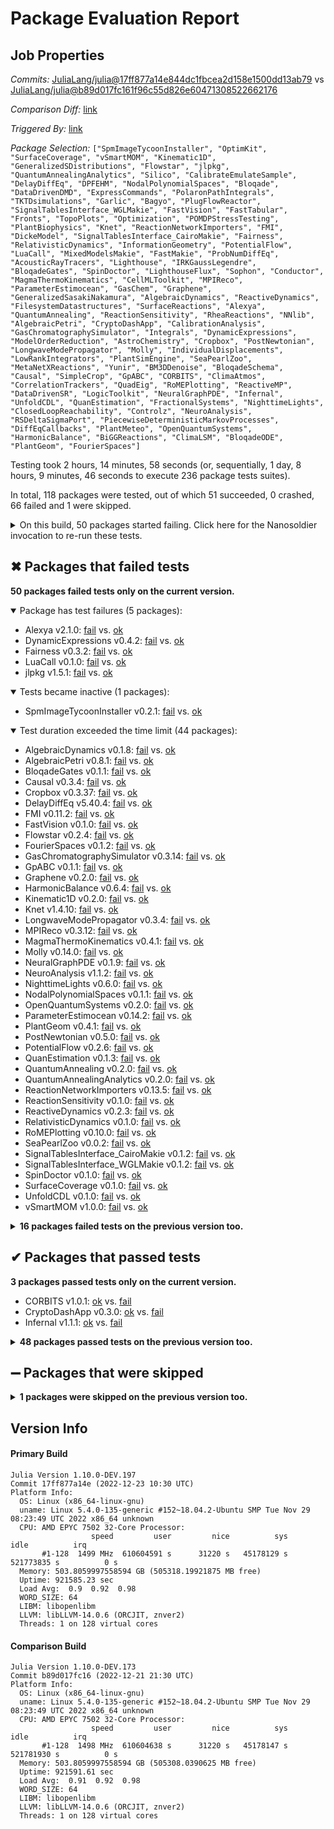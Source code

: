 # Package Evaluation Report

## Job Properties

*Commits:* [JuliaLang/julia@17ff877a14e844dc1fbcea2d158e1500dd13ab79](https://github.com/JuliaLang/julia/commit/17ff877a14e844dc1fbcea2d158e1500dd13ab79) vs [JuliaLang/julia@b89d017fc161f96c55d826e60471308522662176](https://github.com/JuliaLang/julia/commit/b89d017fc161f96c55d826e60471308522662176)

*Comparison Diff:* [link](https://github.com/JuliaLang/julia/compare/b89d017fc161f96c55d826e60471308522662176..17ff877a14e844dc1fbcea2d158e1500dd13ab79)

*Triggered By:* [link](https://github.com/JuliaLang/julia/pull/47184#issuecomment-1364425912)

*Package Selection:* `["SpmImageTycoonInstaller", "OptimKit", "SurfaceCoverage", "vSmartMOM", "Kinematic1D", "GeneralizedSDistributions", "Flowstar", "jlpkg", "QuantumAnnealingAnalytics", "Silico", "CalibrateEmulateSample", "DelayDiffEq", "DPFEHM", "NodalPolynomialSpaces", "Bloqade", "DataDrivenDMD", "ExpressCommands", "PolaronPathIntegrals", "TKTDsimulations", "Garlic", "Bagyo", "PlugFlowReactor", "SignalTablesInterface_WGLMakie", "FastVision", "FastTabular", "Fronts", "TopoPlots", "Optimization", "POMDPStressTesting", "PlantBiophysics", "Knet", "ReactionNetworkImporters", "FMI", "DickeModel", "SignalTablesInterface_CairoMakie", "Fairness", "RelativisticDynamics", "InformationGeometry", "PotentialFlow", "LuaCall", "MixedModelsMakie", "FastMakie", "ProbNumDiffEq", "AcousticRayTracers", "Lighthouse", "IRKGaussLegendre", "BloqadeGates", "SpinDoctor", "LighthouseFlux", "Sophon", "Conductor", "MagmaThermoKinematics", "CellMLToolkit", "MPIReco", "ParameterEstimocean", "GasChem", "Graphene", "GeneralizedSasakiNakamura", "AlgebraicDynamics", "ReactiveDynamics", "FilesystemDatastructures", "SurfaceReactions", "Alexya", "QuantumAnnealing", "ReactionSensitivity", "RheaReactions", "NNlib", "AlgebraicPetri", "CryptoDashApp", "CalibrationAnalysis", "GasChromatographySimulator", "Integrals", "DynamicExpressions", "ModelOrderReduction", "AstroChemistry", "Cropbox", "PostNewtonian", "LongwaveModePropagator", "Molly", "IndividualDisplacements", "LowRankIntegrators", "PlantSimEngine", "SeaPearlZoo", "MetaNetXReactions", "Yunir", "BM3DDenoise", "BloqadeSchema", "Causal", "SimpleCrop", "GpABC", "CORBITS", "ClimaAtmos", "CorrelationTrackers", "QuadEig", "RoMEPlotting", "ReactiveMP", "DataDrivenSR", "LogicToolkit", "NeuralGraphPDE", "Infernal", "UnfoldCDL", "QuanEstimation", "FractionalSystems", "NighttimeLights", "ClosedLoopReachability", "Controlz", "NeuroAnalysis", "RSDeltaSigmaPort", "PiecewiseDeterministicMarkovProcesses", "DiffEqCallbacks", "PlantMeteo", "OpenQuantumSystems", "HarmonicBalance", "BiGGReactions", "ClimaLSM", "BloqadeODE", "PlantGeom", "FourierSpaces"]`

Testing took 2 hours, 14 minutes, 58 seconds (or, sequentially, 1 day, 8 hours, 9 minutes, 46 seconds to execute 236 package tests suites).

In total, 118 packages were tested, out of which 51 succeeded, 0 crashed, 66 failed and 1 were skipped.


<details><summary>On this build, 50 packages started failing. Click here for the Nanosoldier invocation to re-run these tests.</summary>
<p>

```
@nanosoldier `runtests(["Molly", "OpenQuantumSystems", "Cropbox", "NodalPolynomialSpaces", "LuaCall", "ReactiveDynamics", "jlpkg", "Alexya", "Fairness", "QuantumAnnealing", "DynamicExpressions", "vSmartMOM", "PotentialFlow", "SignalTablesInterface_CairoMakie", "FMI", "Graphene", "AlgebraicDynamics", "NighttimeLights", "FourierSpaces", "MagmaThermoKinematics", "QuantumAnnealingAnalytics", "ReactionSensitivity", "UnfoldCDL", "SpmImageTycoonInstaller", "MPIReco", "RoMEPlotting", "Kinematic1D", "PostNewtonian", "NeuroAnalysis", "AlgebraicPetri", "SurfaceCoverage", "QuanEstimation", "PlantGeom", "Causal", "GasChromatographySimulator", "Flowstar", "SeaPearlZoo", "ParameterEstimocean", "GpABC", "Knet", "HarmonicBalance", "SignalTablesInterface_WGLMakie", "DelayDiffEq", "LongwaveModePropagator", "BloqadeGates", "NeuralGraphPDE", "ReactionNetworkImporters", "FastVision", "RelativisticDynamics", "SpinDoctor"])`
```

</p>
</details>


## ✖ Packages that failed tests

**50 packages failed tests only on the current version.**

<details open><summary>Package has test failures (5 packages):</summary>
<p>


- Alexya v2.1.0: [fail](https://s3.amazonaws.com/julialang-reports/nanosoldier/pkgeval/by_hash/17ff877_vs_b89d017/Alexya.primary.log) vs. [ok](https://s3.amazonaws.com/julialang-reports/nanosoldier/pkgeval/by_hash/17ff877_vs_b89d017/Alexya.against.log)
- DynamicExpressions v0.4.2: [fail](https://s3.amazonaws.com/julialang-reports/nanosoldier/pkgeval/by_hash/17ff877_vs_b89d017/DynamicExpressions.primary.log) vs. [ok](https://s3.amazonaws.com/julialang-reports/nanosoldier/pkgeval/by_hash/17ff877_vs_b89d017/DynamicExpressions.against.log)
- Fairness v0.3.2: [fail](https://s3.amazonaws.com/julialang-reports/nanosoldier/pkgeval/by_hash/17ff877_vs_b89d017/Fairness.primary.log) vs. [ok](https://s3.amazonaws.com/julialang-reports/nanosoldier/pkgeval/by_hash/17ff877_vs_b89d017/Fairness.against.log)
- LuaCall v0.1.0: [fail](https://s3.amazonaws.com/julialang-reports/nanosoldier/pkgeval/by_hash/17ff877_vs_b89d017/LuaCall.primary.log) vs. [ok](https://s3.amazonaws.com/julialang-reports/nanosoldier/pkgeval/by_hash/17ff877_vs_b89d017/LuaCall.against.log)
- jlpkg v1.5.1: [fail](https://s3.amazonaws.com/julialang-reports/nanosoldier/pkgeval/by_hash/17ff877_vs_b89d017/jlpkg.primary.log) vs. [ok](https://s3.amazonaws.com/julialang-reports/nanosoldier/pkgeval/by_hash/17ff877_vs_b89d017/jlpkg.against.log)

</p>
</details>

<details open><summary>Tests became inactive (1 packages):</summary>
<p>


- SpmImageTycoonInstaller v0.2.1: [fail](https://s3.amazonaws.com/julialang-reports/nanosoldier/pkgeval/by_hash/17ff877_vs_b89d017/SpmImageTycoonInstaller.primary.log) vs. [ok](https://s3.amazonaws.com/julialang-reports/nanosoldier/pkgeval/by_hash/17ff877_vs_b89d017/SpmImageTycoonInstaller.against.log)

</p>
</details>

<details open><summary>Test duration exceeded the time limit (44 packages):</summary>
<p>


- AlgebraicDynamics v0.1.8: [fail](https://s3.amazonaws.com/julialang-reports/nanosoldier/pkgeval/by_hash/17ff877_vs_b89d017/AlgebraicDynamics.primary.log) vs. [ok](https://s3.amazonaws.com/julialang-reports/nanosoldier/pkgeval/by_hash/17ff877_vs_b89d017/AlgebraicDynamics.against.log)
- AlgebraicPetri v0.8.1: [fail](https://s3.amazonaws.com/julialang-reports/nanosoldier/pkgeval/by_hash/17ff877_vs_b89d017/AlgebraicPetri.primary.log) vs. [ok](https://s3.amazonaws.com/julialang-reports/nanosoldier/pkgeval/by_hash/17ff877_vs_b89d017/AlgebraicPetri.against.log)
- BloqadeGates v0.1.1: [fail](https://s3.amazonaws.com/julialang-reports/nanosoldier/pkgeval/by_hash/17ff877_vs_b89d017/BloqadeGates.primary.log) vs. [ok](https://s3.amazonaws.com/julialang-reports/nanosoldier/pkgeval/by_hash/17ff877_vs_b89d017/BloqadeGates.against.log)
- Causal v0.3.4: [fail](https://s3.amazonaws.com/julialang-reports/nanosoldier/pkgeval/by_hash/17ff877_vs_b89d017/Causal.primary.log) vs. [ok](https://s3.amazonaws.com/julialang-reports/nanosoldier/pkgeval/by_hash/17ff877_vs_b89d017/Causal.against.log)
- Cropbox v0.3.37: [fail](https://s3.amazonaws.com/julialang-reports/nanosoldier/pkgeval/by_hash/17ff877_vs_b89d017/Cropbox.primary.log) vs. [ok](https://s3.amazonaws.com/julialang-reports/nanosoldier/pkgeval/by_hash/17ff877_vs_b89d017/Cropbox.against.log)
- DelayDiffEq v5.40.4: [fail](https://s3.amazonaws.com/julialang-reports/nanosoldier/pkgeval/by_hash/17ff877_vs_b89d017/DelayDiffEq.primary.log) vs. [ok](https://s3.amazonaws.com/julialang-reports/nanosoldier/pkgeval/by_hash/17ff877_vs_b89d017/DelayDiffEq.against.log)
- FMI v0.11.2: [fail](https://s3.amazonaws.com/julialang-reports/nanosoldier/pkgeval/by_hash/17ff877_vs_b89d017/FMI.primary.log) vs. [ok](https://s3.amazonaws.com/julialang-reports/nanosoldier/pkgeval/by_hash/17ff877_vs_b89d017/FMI.against.log)
- FastVision v0.1.0: [fail](https://s3.amazonaws.com/julialang-reports/nanosoldier/pkgeval/by_hash/17ff877_vs_b89d017/FastVision.primary.log) vs. [ok](https://s3.amazonaws.com/julialang-reports/nanosoldier/pkgeval/by_hash/17ff877_vs_b89d017/FastVision.against.log)
- Flowstar v0.2.4: [fail](https://s3.amazonaws.com/julialang-reports/nanosoldier/pkgeval/by_hash/17ff877_vs_b89d017/Flowstar.primary.log) vs. [ok](https://s3.amazonaws.com/julialang-reports/nanosoldier/pkgeval/by_hash/17ff877_vs_b89d017/Flowstar.against.log)
- FourierSpaces v0.1.2: [fail](https://s3.amazonaws.com/julialang-reports/nanosoldier/pkgeval/by_hash/17ff877_vs_b89d017/FourierSpaces.primary.log) vs. [ok](https://s3.amazonaws.com/julialang-reports/nanosoldier/pkgeval/by_hash/17ff877_vs_b89d017/FourierSpaces.against.log)
- GasChromatographySimulator v0.3.14: [fail](https://s3.amazonaws.com/julialang-reports/nanosoldier/pkgeval/by_hash/17ff877_vs_b89d017/GasChromatographySimulator.primary.log) vs. [ok](https://s3.amazonaws.com/julialang-reports/nanosoldier/pkgeval/by_hash/17ff877_vs_b89d017/GasChromatographySimulator.against.log)
- GpABC v0.1.1: [fail](https://s3.amazonaws.com/julialang-reports/nanosoldier/pkgeval/by_hash/17ff877_vs_b89d017/GpABC.primary.log) vs. [ok](https://s3.amazonaws.com/julialang-reports/nanosoldier/pkgeval/by_hash/17ff877_vs_b89d017/GpABC.against.log)
- Graphene v0.2.0: [fail](https://s3.amazonaws.com/julialang-reports/nanosoldier/pkgeval/by_hash/17ff877_vs_b89d017/Graphene.primary.log) vs. [ok](https://s3.amazonaws.com/julialang-reports/nanosoldier/pkgeval/by_hash/17ff877_vs_b89d017/Graphene.against.log)
- HarmonicBalance v0.6.4: [fail](https://s3.amazonaws.com/julialang-reports/nanosoldier/pkgeval/by_hash/17ff877_vs_b89d017/HarmonicBalance.primary.log) vs. [ok](https://s3.amazonaws.com/julialang-reports/nanosoldier/pkgeval/by_hash/17ff877_vs_b89d017/HarmonicBalance.against.log)
- Kinematic1D v0.2.0: [fail](https://s3.amazonaws.com/julialang-reports/nanosoldier/pkgeval/by_hash/17ff877_vs_b89d017/Kinematic1D.primary.log) vs. [ok](https://s3.amazonaws.com/julialang-reports/nanosoldier/pkgeval/by_hash/17ff877_vs_b89d017/Kinematic1D.against.log)
- Knet v1.4.10: [fail](https://s3.amazonaws.com/julialang-reports/nanosoldier/pkgeval/by_hash/17ff877_vs_b89d017/Knet.primary.log) vs. [ok](https://s3.amazonaws.com/julialang-reports/nanosoldier/pkgeval/by_hash/17ff877_vs_b89d017/Knet.against.log)
- LongwaveModePropagator v0.3.4: [fail](https://s3.amazonaws.com/julialang-reports/nanosoldier/pkgeval/by_hash/17ff877_vs_b89d017/LongwaveModePropagator.primary.log) vs. [ok](https://s3.amazonaws.com/julialang-reports/nanosoldier/pkgeval/by_hash/17ff877_vs_b89d017/LongwaveModePropagator.against.log)
- MPIReco v0.3.12: [fail](https://s3.amazonaws.com/julialang-reports/nanosoldier/pkgeval/by_hash/17ff877_vs_b89d017/MPIReco.primary.log) vs. [ok](https://s3.amazonaws.com/julialang-reports/nanosoldier/pkgeval/by_hash/17ff877_vs_b89d017/MPIReco.against.log)
- MagmaThermoKinematics v0.4.1: [fail](https://s3.amazonaws.com/julialang-reports/nanosoldier/pkgeval/by_hash/17ff877_vs_b89d017/MagmaThermoKinematics.primary.log) vs. [ok](https://s3.amazonaws.com/julialang-reports/nanosoldier/pkgeval/by_hash/17ff877_vs_b89d017/MagmaThermoKinematics.against.log)
- Molly v0.14.0: [fail](https://s3.amazonaws.com/julialang-reports/nanosoldier/pkgeval/by_hash/17ff877_vs_b89d017/Molly.primary.log) vs. [ok](https://s3.amazonaws.com/julialang-reports/nanosoldier/pkgeval/by_hash/17ff877_vs_b89d017/Molly.against.log)
- NeuralGraphPDE v0.1.9: [fail](https://s3.amazonaws.com/julialang-reports/nanosoldier/pkgeval/by_hash/17ff877_vs_b89d017/NeuralGraphPDE.primary.log) vs. [ok](https://s3.amazonaws.com/julialang-reports/nanosoldier/pkgeval/by_hash/17ff877_vs_b89d017/NeuralGraphPDE.against.log)
- NeuroAnalysis v1.1.2: [fail](https://s3.amazonaws.com/julialang-reports/nanosoldier/pkgeval/by_hash/17ff877_vs_b89d017/NeuroAnalysis.primary.log) vs. [ok](https://s3.amazonaws.com/julialang-reports/nanosoldier/pkgeval/by_hash/17ff877_vs_b89d017/NeuroAnalysis.against.log)
- NighttimeLights v0.6.0: [fail](https://s3.amazonaws.com/julialang-reports/nanosoldier/pkgeval/by_hash/17ff877_vs_b89d017/NighttimeLights.primary.log) vs. [ok](https://s3.amazonaws.com/julialang-reports/nanosoldier/pkgeval/by_hash/17ff877_vs_b89d017/NighttimeLights.against.log)
- NodalPolynomialSpaces v0.1.1: [fail](https://s3.amazonaws.com/julialang-reports/nanosoldier/pkgeval/by_hash/17ff877_vs_b89d017/NodalPolynomialSpaces.primary.log) vs. [ok](https://s3.amazonaws.com/julialang-reports/nanosoldier/pkgeval/by_hash/17ff877_vs_b89d017/NodalPolynomialSpaces.against.log)
- OpenQuantumSystems v0.2.0: [fail](https://s3.amazonaws.com/julialang-reports/nanosoldier/pkgeval/by_hash/17ff877_vs_b89d017/OpenQuantumSystems.primary.log) vs. [ok](https://s3.amazonaws.com/julialang-reports/nanosoldier/pkgeval/by_hash/17ff877_vs_b89d017/OpenQuantumSystems.against.log)
- ParameterEstimocean v0.14.2: [fail](https://s3.amazonaws.com/julialang-reports/nanosoldier/pkgeval/by_hash/17ff877_vs_b89d017/ParameterEstimocean.primary.log) vs. [ok](https://s3.amazonaws.com/julialang-reports/nanosoldier/pkgeval/by_hash/17ff877_vs_b89d017/ParameterEstimocean.against.log)
- PlantGeom v0.4.1: [fail](https://s3.amazonaws.com/julialang-reports/nanosoldier/pkgeval/by_hash/17ff877_vs_b89d017/PlantGeom.primary.log) vs. [ok](https://s3.amazonaws.com/julialang-reports/nanosoldier/pkgeval/by_hash/17ff877_vs_b89d017/PlantGeom.against.log)
- PostNewtonian v0.5.0: [fail](https://s3.amazonaws.com/julialang-reports/nanosoldier/pkgeval/by_hash/17ff877_vs_b89d017/PostNewtonian.primary.log) vs. [ok](https://s3.amazonaws.com/julialang-reports/nanosoldier/pkgeval/by_hash/17ff877_vs_b89d017/PostNewtonian.against.log)
- PotentialFlow v0.2.6: [fail](https://s3.amazonaws.com/julialang-reports/nanosoldier/pkgeval/by_hash/17ff877_vs_b89d017/PotentialFlow.primary.log) vs. [ok](https://s3.amazonaws.com/julialang-reports/nanosoldier/pkgeval/by_hash/17ff877_vs_b89d017/PotentialFlow.against.log)
- QuanEstimation v0.1.3: [fail](https://s3.amazonaws.com/julialang-reports/nanosoldier/pkgeval/by_hash/17ff877_vs_b89d017/QuanEstimation.primary.log) vs. [ok](https://s3.amazonaws.com/julialang-reports/nanosoldier/pkgeval/by_hash/17ff877_vs_b89d017/QuanEstimation.against.log)
- QuantumAnnealing v0.2.0: [fail](https://s3.amazonaws.com/julialang-reports/nanosoldier/pkgeval/by_hash/17ff877_vs_b89d017/QuantumAnnealing.primary.log) vs. [ok](https://s3.amazonaws.com/julialang-reports/nanosoldier/pkgeval/by_hash/17ff877_vs_b89d017/QuantumAnnealing.against.log)
- QuantumAnnealingAnalytics v0.2.0: [fail](https://s3.amazonaws.com/julialang-reports/nanosoldier/pkgeval/by_hash/17ff877_vs_b89d017/QuantumAnnealingAnalytics.primary.log) vs. [ok](https://s3.amazonaws.com/julialang-reports/nanosoldier/pkgeval/by_hash/17ff877_vs_b89d017/QuantumAnnealingAnalytics.against.log)
- ReactionNetworkImporters v0.13.5: [fail](https://s3.amazonaws.com/julialang-reports/nanosoldier/pkgeval/by_hash/17ff877_vs_b89d017/ReactionNetworkImporters.primary.log) vs. [ok](https://s3.amazonaws.com/julialang-reports/nanosoldier/pkgeval/by_hash/17ff877_vs_b89d017/ReactionNetworkImporters.against.log)
- ReactionSensitivity v0.1.0: [fail](https://s3.amazonaws.com/julialang-reports/nanosoldier/pkgeval/by_hash/17ff877_vs_b89d017/ReactionSensitivity.primary.log) vs. [ok](https://s3.amazonaws.com/julialang-reports/nanosoldier/pkgeval/by_hash/17ff877_vs_b89d017/ReactionSensitivity.against.log)
- ReactiveDynamics v0.2.3: [fail](https://s3.amazonaws.com/julialang-reports/nanosoldier/pkgeval/by_hash/17ff877_vs_b89d017/ReactiveDynamics.primary.log) vs. [ok](https://s3.amazonaws.com/julialang-reports/nanosoldier/pkgeval/by_hash/17ff877_vs_b89d017/ReactiveDynamics.against.log)
- RelativisticDynamics v0.1.0: [fail](https://s3.amazonaws.com/julialang-reports/nanosoldier/pkgeval/by_hash/17ff877_vs_b89d017/RelativisticDynamics.primary.log) vs. [ok](https://s3.amazonaws.com/julialang-reports/nanosoldier/pkgeval/by_hash/17ff877_vs_b89d017/RelativisticDynamics.against.log)
- RoMEPlotting v0.10.0: [fail](https://s3.amazonaws.com/julialang-reports/nanosoldier/pkgeval/by_hash/17ff877_vs_b89d017/RoMEPlotting.primary.log) vs. [ok](https://s3.amazonaws.com/julialang-reports/nanosoldier/pkgeval/by_hash/17ff877_vs_b89d017/RoMEPlotting.against.log)
- SeaPearlZoo v0.0.2: [fail](https://s3.amazonaws.com/julialang-reports/nanosoldier/pkgeval/by_hash/17ff877_vs_b89d017/SeaPearlZoo.primary.log) vs. [ok](https://s3.amazonaws.com/julialang-reports/nanosoldier/pkgeval/by_hash/17ff877_vs_b89d017/SeaPearlZoo.against.log)
- SignalTablesInterface_CairoMakie v0.1.2: [fail](https://s3.amazonaws.com/julialang-reports/nanosoldier/pkgeval/by_hash/17ff877_vs_b89d017/SignalTablesInterface_CairoMakie.primary.log) vs. [ok](https://s3.amazonaws.com/julialang-reports/nanosoldier/pkgeval/by_hash/17ff877_vs_b89d017/SignalTablesInterface_CairoMakie.against.log)
- SignalTablesInterface_WGLMakie v0.1.2: [fail](https://s3.amazonaws.com/julialang-reports/nanosoldier/pkgeval/by_hash/17ff877_vs_b89d017/SignalTablesInterface_WGLMakie.primary.log) vs. [ok](https://s3.amazonaws.com/julialang-reports/nanosoldier/pkgeval/by_hash/17ff877_vs_b89d017/SignalTablesInterface_WGLMakie.against.log)
- SpinDoctor v0.1.0: [fail](https://s3.amazonaws.com/julialang-reports/nanosoldier/pkgeval/by_hash/17ff877_vs_b89d017/SpinDoctor.primary.log) vs. [ok](https://s3.amazonaws.com/julialang-reports/nanosoldier/pkgeval/by_hash/17ff877_vs_b89d017/SpinDoctor.against.log)
- SurfaceCoverage v0.1.0: [fail](https://s3.amazonaws.com/julialang-reports/nanosoldier/pkgeval/by_hash/17ff877_vs_b89d017/SurfaceCoverage.primary.log) vs. [ok](https://s3.amazonaws.com/julialang-reports/nanosoldier/pkgeval/by_hash/17ff877_vs_b89d017/SurfaceCoverage.against.log)
- UnfoldCDL v0.1.0: [fail](https://s3.amazonaws.com/julialang-reports/nanosoldier/pkgeval/by_hash/17ff877_vs_b89d017/UnfoldCDL.primary.log) vs. [ok](https://s3.amazonaws.com/julialang-reports/nanosoldier/pkgeval/by_hash/17ff877_vs_b89d017/UnfoldCDL.against.log)
- vSmartMOM v1.0.0: [fail](https://s3.amazonaws.com/julialang-reports/nanosoldier/pkgeval/by_hash/17ff877_vs_b89d017/vSmartMOM.primary.log) vs. [ok](https://s3.amazonaws.com/julialang-reports/nanosoldier/pkgeval/by_hash/17ff877_vs_b89d017/vSmartMOM.against.log)

</p>
</details>

<details><summary><strong>16 packages failed tests on the previous version too.</strong></summary>
<p>

<details open><summary>There were unidentified errors (1 packages):</summary>
<p>


- [PolaronPathIntegrals v0.1.0](https://s3.amazonaws.com/julialang-reports/nanosoldier/pkgeval/by_hash/17ff877_vs_b89d017/PolaronPathIntegrals.primary.log)

</p>
</details>

<details open><summary>Tests became inactive (5 packages):</summary>
<p>


- [BiGGReactions](https://s3.amazonaws.com/julialang-reports/nanosoldier/pkgeval/by_hash/17ff877_vs_b89d017/BiGGReactions.primary.log)
- [PlantBiophysics](https://s3.amazonaws.com/julialang-reports/nanosoldier/pkgeval/by_hash/17ff877_vs_b89d017/PlantBiophysics.primary.log)
- [PlantMeteo](https://s3.amazonaws.com/julialang-reports/nanosoldier/pkgeval/by_hash/17ff877_vs_b89d017/PlantMeteo.primary.log)
- [PlantSimEngine](https://s3.amazonaws.com/julialang-reports/nanosoldier/pkgeval/by_hash/17ff877_vs_b89d017/PlantSimEngine.primary.log)
- [RheaReactions](https://s3.amazonaws.com/julialang-reports/nanosoldier/pkgeval/by_hash/17ff877_vs_b89d017/RheaReactions.primary.log)

</p>
</details>

<details open><summary>Test duration exceeded the time limit (10 packages):</summary>
<p>


- [BloqadeSchema](https://s3.amazonaws.com/julialang-reports/nanosoldier/pkgeval/by_hash/17ff877_vs_b89d017/BloqadeSchema.primary.log)
- [ClimaAtmos v0.8.0](https://s3.amazonaws.com/julialang-reports/nanosoldier/pkgeval/by_hash/17ff877_vs_b89d017/ClimaAtmos.primary.log)
- [Controlz v0.3.3](https://s3.amazonaws.com/julialang-reports/nanosoldier/pkgeval/by_hash/17ff877_vs_b89d017/Controlz.primary.log)
- [DiffEqCallbacks v2.24.3](https://s3.amazonaws.com/julialang-reports/nanosoldier/pkgeval/by_hash/17ff877_vs_b89d017/DiffEqCallbacks.primary.log)
- [InformationGeometry v1.14.1](https://s3.amazonaws.com/julialang-reports/nanosoldier/pkgeval/by_hash/17ff877_vs_b89d017/InformationGeometry.primary.log)
- [LighthouseFlux v0.3.5](https://s3.amazonaws.com/julialang-reports/nanosoldier/pkgeval/by_hash/17ff877_vs_b89d017/LighthouseFlux.primary.log)
- [Optimization v3.10.0](https://s3.amazonaws.com/julialang-reports/nanosoldier/pkgeval/by_hash/17ff877_vs_b89d017/Optimization.primary.log)
- [ProbNumDiffEq v0.8.6](https://s3.amazonaws.com/julialang-reports/nanosoldier/pkgeval/by_hash/17ff877_vs_b89d017/ProbNumDiffEq.primary.log)
- [Sophon](https://s3.amazonaws.com/julialang-reports/nanosoldier/pkgeval/by_hash/17ff877_vs_b89d017/Sophon.primary.log)
- [Yunir v0.2.7](https://s3.amazonaws.com/julialang-reports/nanosoldier/pkgeval/by_hash/17ff877_vs_b89d017/Yunir.primary.log)

</p>
</details>

</p>
</details>


## ✔ Packages that passed tests

**3 packages passed tests only on the current version.**

- CORBITS v1.0.1: [ok](https://s3.amazonaws.com/julialang-reports/nanosoldier/pkgeval/by_hash/17ff877_vs_b89d017/CORBITS.primary.log) vs. [fail](https://s3.amazonaws.com/julialang-reports/nanosoldier/pkgeval/by_hash/17ff877_vs_b89d017/CORBITS.against.log)
- CryptoDashApp v0.3.0: [ok](https://s3.amazonaws.com/julialang-reports/nanosoldier/pkgeval/by_hash/17ff877_vs_b89d017/CryptoDashApp.primary.log) vs. [fail](https://s3.amazonaws.com/julialang-reports/nanosoldier/pkgeval/by_hash/17ff877_vs_b89d017/CryptoDashApp.against.log)
- Infernal v1.1.1: [ok](https://s3.amazonaws.com/julialang-reports/nanosoldier/pkgeval/by_hash/17ff877_vs_b89d017/Infernal.primary.log) vs. [fail](https://s3.amazonaws.com/julialang-reports/nanosoldier/pkgeval/by_hash/17ff877_vs_b89d017/Infernal.against.log)

<details><summary><strong>48 packages passed tests on the previous version too.</strong></summary>
<p>

- [AcousticRayTracers v0.1.0](https://s3.amazonaws.com/julialang-reports/nanosoldier/pkgeval/by_hash/17ff877_vs_b89d017/AcousticRayTracers.primary.log)
- [AstroChemistry v0.2.1](https://s3.amazonaws.com/julialang-reports/nanosoldier/pkgeval/by_hash/17ff877_vs_b89d017/AstroChemistry.primary.log)
- [BM3DDenoise v1.0.1](https://s3.amazonaws.com/julialang-reports/nanosoldier/pkgeval/by_hash/17ff877_vs_b89d017/BM3DDenoise.primary.log)
- [Bagyo v0.3.4](https://s3.amazonaws.com/julialang-reports/nanosoldier/pkgeval/by_hash/17ff877_vs_b89d017/Bagyo.primary.log)
- [Bloqade v0.1.17](https://s3.amazonaws.com/julialang-reports/nanosoldier/pkgeval/by_hash/17ff877_vs_b89d017/Bloqade.primary.log)
- [BloqadeODE v0.1.8](https://s3.amazonaws.com/julialang-reports/nanosoldier/pkgeval/by_hash/17ff877_vs_b89d017/BloqadeODE.primary.log)
- [CalibrateEmulateSample v0.2.0](https://s3.amazonaws.com/julialang-reports/nanosoldier/pkgeval/by_hash/17ff877_vs_b89d017/CalibrateEmulateSample.primary.log)
- [CalibrationAnalysis v0.1.1](https://s3.amazonaws.com/julialang-reports/nanosoldier/pkgeval/by_hash/17ff877_vs_b89d017/CalibrationAnalysis.primary.log)
- [CellMLToolkit v2.9.2](https://s3.amazonaws.com/julialang-reports/nanosoldier/pkgeval/by_hash/17ff877_vs_b89d017/CellMLToolkit.primary.log)
- [ClimaLSM v0.2.1](https://s3.amazonaws.com/julialang-reports/nanosoldier/pkgeval/by_hash/17ff877_vs_b89d017/ClimaLSM.primary.log)
- [ClosedLoopReachability v0.2.4](https://s3.amazonaws.com/julialang-reports/nanosoldier/pkgeval/by_hash/17ff877_vs_b89d017/ClosedLoopReachability.primary.log)
- [Conductor v0.0.5](https://s3.amazonaws.com/julialang-reports/nanosoldier/pkgeval/by_hash/17ff877_vs_b89d017/Conductor.primary.log)
- [CorrelationTrackers v0.6.7](https://s3.amazonaws.com/julialang-reports/nanosoldier/pkgeval/by_hash/17ff877_vs_b89d017/CorrelationTrackers.primary.log)
- [DPFEHM v0.1.0](https://s3.amazonaws.com/julialang-reports/nanosoldier/pkgeval/by_hash/17ff877_vs_b89d017/DPFEHM.primary.log)
- [DataDrivenDMD v0.1.1](https://s3.amazonaws.com/julialang-reports/nanosoldier/pkgeval/by_hash/17ff877_vs_b89d017/DataDrivenDMD.primary.log)
- [DataDrivenSR v0.1.2](https://s3.amazonaws.com/julialang-reports/nanosoldier/pkgeval/by_hash/17ff877_vs_b89d017/DataDrivenSR.primary.log)
- [DickeModel v0.1.2](https://s3.amazonaws.com/julialang-reports/nanosoldier/pkgeval/by_hash/17ff877_vs_b89d017/DickeModel.primary.log)
- [ExpressCommands v0.6.1](https://s3.amazonaws.com/julialang-reports/nanosoldier/pkgeval/by_hash/17ff877_vs_b89d017/ExpressCommands.primary.log)
- [FastMakie v0.1.0](https://s3.amazonaws.com/julialang-reports/nanosoldier/pkgeval/by_hash/17ff877_vs_b89d017/FastMakie.primary.log)
- [FastTabular v0.1.0](https://s3.amazonaws.com/julialang-reports/nanosoldier/pkgeval/by_hash/17ff877_vs_b89d017/FastTabular.primary.log)
- [FilesystemDatastructures v1.1.0](https://s3.amazonaws.com/julialang-reports/nanosoldier/pkgeval/by_hash/17ff877_vs_b89d017/FilesystemDatastructures.primary.log)
- [FractionalSystems v0.1.3](https://s3.amazonaws.com/julialang-reports/nanosoldier/pkgeval/by_hash/17ff877_vs_b89d017/FractionalSystems.primary.log)
- [Fronts v0.2.3](https://s3.amazonaws.com/julialang-reports/nanosoldier/pkgeval/by_hash/17ff877_vs_b89d017/Fronts.primary.log)
- [GasChem v0.1.0](https://s3.amazonaws.com/julialang-reports/nanosoldier/pkgeval/by_hash/17ff877_vs_b89d017/GasChem.primary.log)
- [GeneralizedSDistributions v0.3.0](https://s3.amazonaws.com/julialang-reports/nanosoldier/pkgeval/by_hash/17ff877_vs_b89d017/GeneralizedSDistributions.primary.log)
- [GeneralizedSasakiNakamura v0.2.0](https://s3.amazonaws.com/julialang-reports/nanosoldier/pkgeval/by_hash/17ff877_vs_b89d017/GeneralizedSasakiNakamura.primary.log)
- [IRKGaussLegendre v0.2.1](https://s3.amazonaws.com/julialang-reports/nanosoldier/pkgeval/by_hash/17ff877_vs_b89d017/IRKGaussLegendre.primary.log)
- [IndividualDisplacements v0.4.2](https://s3.amazonaws.com/julialang-reports/nanosoldier/pkgeval/by_hash/17ff877_vs_b89d017/IndividualDisplacements.primary.log)
- [Integrals v3.4.0](https://s3.amazonaws.com/julialang-reports/nanosoldier/pkgeval/by_hash/17ff877_vs_b89d017/Integrals.primary.log)
- [Lighthouse v0.15.0](https://s3.amazonaws.com/julialang-reports/nanosoldier/pkgeval/by_hash/17ff877_vs_b89d017/Lighthouse.primary.log)
- [LogicToolkit v0.1.0](https://s3.amazonaws.com/julialang-reports/nanosoldier/pkgeval/by_hash/17ff877_vs_b89d017/LogicToolkit.primary.log)
- [LowRankIntegrators v0.1.0](https://s3.amazonaws.com/julialang-reports/nanosoldier/pkgeval/by_hash/17ff877_vs_b89d017/LowRankIntegrators.primary.log)
- [MetaNetXReactions v0.1.0](https://s3.amazonaws.com/julialang-reports/nanosoldier/pkgeval/by_hash/17ff877_vs_b89d017/MetaNetXReactions.primary.log)
- [MixedModelsMakie v0.3.17](https://s3.amazonaws.com/julialang-reports/nanosoldier/pkgeval/by_hash/17ff877_vs_b89d017/MixedModelsMakie.primary.log)
- [ModelOrderReduction v0.1.0](https://s3.amazonaws.com/julialang-reports/nanosoldier/pkgeval/by_hash/17ff877_vs_b89d017/ModelOrderReduction.primary.log)
- [NNlib v0.8.11](https://s3.amazonaws.com/julialang-reports/nanosoldier/pkgeval/by_hash/17ff877_vs_b89d017/NNlib.primary.log)
- [OptimKit v0.3.1](https://s3.amazonaws.com/julialang-reports/nanosoldier/pkgeval/by_hash/17ff877_vs_b89d017/OptimKit.primary.log)
- [POMDPStressTesting v1.0.1](https://s3.amazonaws.com/julialang-reports/nanosoldier/pkgeval/by_hash/17ff877_vs_b89d017/POMDPStressTesting.primary.log)
- [PiecewiseDeterministicMarkovProcesses v0.0.7](https://s3.amazonaws.com/julialang-reports/nanosoldier/pkgeval/by_hash/17ff877_vs_b89d017/PiecewiseDeterministicMarkovProcesses.primary.log)
- [PlugFlowReactor v0.1.0](https://s3.amazonaws.com/julialang-reports/nanosoldier/pkgeval/by_hash/17ff877_vs_b89d017/PlugFlowReactor.primary.log)
- [QuadEig v0.1.0](https://s3.amazonaws.com/julialang-reports/nanosoldier/pkgeval/by_hash/17ff877_vs_b89d017/QuadEig.primary.log)
- [RSDeltaSigmaPort v0.4.1](https://s3.amazonaws.com/julialang-reports/nanosoldier/pkgeval/by_hash/17ff877_vs_b89d017/RSDeltaSigmaPort.primary.log)
- [ReactiveMP v3.3.1](https://s3.amazonaws.com/julialang-reports/nanosoldier/pkgeval/by_hash/17ff877_vs_b89d017/ReactiveMP.primary.log)
- [Silico v0.3.0](https://s3.amazonaws.com/julialang-reports/nanosoldier/pkgeval/by_hash/17ff877_vs_b89d017/Silico.primary.log)
- [SimpleCrop v0.1.0](https://s3.amazonaws.com/julialang-reports/nanosoldier/pkgeval/by_hash/17ff877_vs_b89d017/SimpleCrop.primary.log)
- [SurfaceReactions v0.1.0](https://s3.amazonaws.com/julialang-reports/nanosoldier/pkgeval/by_hash/17ff877_vs_b89d017/SurfaceReactions.primary.log)
- [TKTDsimulations v0.3.0](https://s3.amazonaws.com/julialang-reports/nanosoldier/pkgeval/by_hash/17ff877_vs_b89d017/TKTDsimulations.primary.log)
- [TopoPlots v0.1.3](https://s3.amazonaws.com/julialang-reports/nanosoldier/pkgeval/by_hash/17ff877_vs_b89d017/TopoPlots.primary.log)

</p>
</details>


## ➖ Packages that were skipped

<details><summary><strong>1 packages were skipped on the previous version too.</strong></summary>
<p>

<details open><summary>Package could not be installed (1 packages):</summary>
<p>


- [Garlic](https://s3.amazonaws.com/julialang-reports/nanosoldier/pkgeval/by_hash/17ff877_vs_b89d017/Garlic.primary.log)

</p>
</details>

</p>
</details>


## Version Info

#### Primary Build

```
Julia Version 1.10.0-DEV.197
Commit 17ff877a14e (2022-12-23 10:30 UTC)
Platform Info:
  OS: Linux (x86_64-linux-gnu)
  uname: Linux 5.4.0-135-generic #152~18.04.2-Ubuntu SMP Tue Nov 29 08:23:49 UTC 2022 x86_64 unknown
  CPU: AMD EPYC 7502 32-Core Processor: 
                  speed         user         nice          sys         idle          irq
       #1-128  1499 MHz  610604591 s      31220 s   45178129 s  521773835 s          0 s
  Memory: 503.8059997558594 GB (505318.19921875 MB free)
  Uptime: 921585.23 sec
  Load Avg:  0.9  0.92  0.98
  WORD_SIZE: 64
  LIBM: libopenlibm
  LLVM: libLLVM-14.0.6 (ORCJIT, znver2)
  Threads: 1 on 128 virtual cores

```

#### Comparison Build

```
Julia Version 1.10.0-DEV.173
Commit b89d017fc16 (2022-12-21 21:30 UTC)
Platform Info:
  OS: Linux (x86_64-linux-gnu)
  uname: Linux 5.4.0-135-generic #152~18.04.2-Ubuntu SMP Tue Nov 29 08:23:49 UTC 2022 x86_64 unknown
  CPU: AMD EPYC 7502 32-Core Processor: 
                  speed         user         nice          sys         idle          irq
       #1-128  1498 MHz  610604638 s      31220 s   45178147 s  521781930 s          0 s
  Memory: 503.8059997558594 GB (505308.0390625 MB free)
  Uptime: 921591.61 sec
  Load Avg:  0.91  0.92  0.98
  WORD_SIZE: 64
  LIBM: libopenlibm
  LLVM: libLLVM-14.0.6 (ORCJIT, znver2)
  Threads: 1 on 128 virtual cores

```
<!-- Generated on 2022-12-24T06:25:22.420 -->
